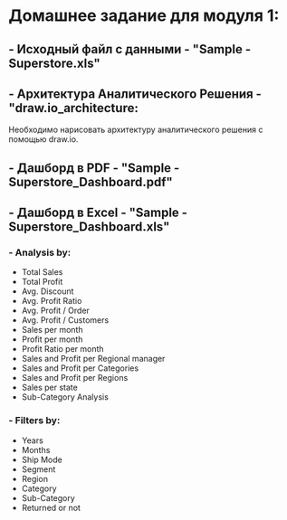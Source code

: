 # Домашнее задание для модуля 1: 

## - Исходный файл с данными - "Sample - Superstore.xls"    
## - Архитектура Аналитического Решения - "draw.io_architecture:  
Необходимо нарисовать  архитектуру аналитического решения с помощью draw.io.   

## - Дашборд в PDF - "Sample - Superstore_Dashboard.pdf"  
## - Дашборд в Excel - "Sample - Superstore_Dashboard.xls"  
### - Analysis by:  
- Total Sales
- Total Profit
- Avg. Discount
- Avg. Profit Ratio  
- Avg. Profit / Order  
- Avg. Profit / Customers  
- Sales per month  
- Profit per month  
- Profit Ratio per month  
- Sales and Profit per Regional manager  
- Sales and Profit per Categories  
- Sales and Profit per Regions  
- Sales per state  
- Sub-Category Analysis  

### - Filters by:  
- Years  
- Months  
- Ship Mode  
- Segment  
- Region  
- Category  
- Sub-Category  
- Returned or not  

